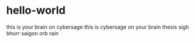 # hello-world
this is your brain on cybersage
this is cybersage on your brain
thesis sigh bhurr saigon orb rain
